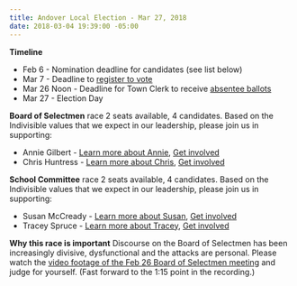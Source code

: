 ```yaml
---
title: Andover Local Election - Mar 27, 2018
date: 2018-03-04 19:39:00 -05:00
---
```


**Timeline**
* Feb 6 - Nomination deadline for candidates (see list below)
* Mar 7 - Deadline to [register to vote](http://bit.ly/1IYJYjQ)
* Mar 26 Noon - Deadline for Town Clerk to receive [absentee ballots](http://bit.ly/2I5r4cy)
* Mar 27 - Election Day

**Board of Selectmen** race
2 seats available, 4 candidates. Based on the Indivisible values that we expect in our leadership, please join us in supporting: 
* Annie Gilbert - [Learn more about Annie](https://annieforandover.org/), [Get involved](https://annieforandover.org/campaign-support/)
* Chris Huntress - [Learn more about Chris](http://www.huntressforselectman.com/), [Get involved](http://www.huntressforselectman.com/photos)

**School Committee** race
2 seats available, 4 candidates. Based on the Indivisible values that we expect in our leadership, please join us in supporting: 
* Susan McCready - [Learn more about Susan](http://susan4andoversc.com/), [Get involved](http://susan4andoversc.com/volunteer)
* Tracey Spruce - [Learn more about Tracey](https://spruceforandover.org/), [Get involved](https://spruceforandover.org/support/)

**Why this race is important**
Discourse on the Board of Selectmen has been increasingly divisive, dysfunctional and the attacks are personal. Please watch the [video footage of the Feb 26 Board of Selectmen meeting](http://bit.ly/2tiNQdq) and judge for yourself. (Fast forward to the 1:15 point in the recording.)